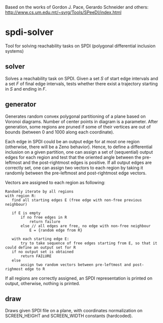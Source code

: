 Based on the works of Gordon J. Pace, Gerardo Schneider and others: http://www.cs.um.edu.mt/~svrg/Tools/SPeeDI/index.html

# spdi-solver

Tool for solving reachability tasks on SPDI (polygonal differential inclusion systems)

## solver

Solves a reachability task on SPDI. Given a set *S* of start edge intervals and a set *F* of final edge intervals, tests whether there exist a trajectory starting in *S* and ending in *F*.

## generator

Generates random convex polygonal partitioning of a plane based on Voronoi diagrams. Number of center points in diagram is a parameter. After generation, some regions are pruned if some of their vertices are out of bounds (between 0 and 1000 along each coordinate).

Each edge in SPDI could be an output edge for at most one region (otherwise, there will be a Zeno behavior). Hence, to define a differential inclusion on a given partition, one can assign a set of (sequential) output edges for each region and test that the oriented angle between the pre-leftmost and the post-rightmost edges is positive. If all output edges are correctly set, one can assign two vectors to each region by taking it randomly between the pre-leftmost and post-rightmost edge vectors.

Vectors are assigned to each region as following:

```
Randomly iterate by all regions
with region R:
   find all starting edges E (free edge with non-free previous neighbour)
   
   if E is empty
       if no free edges in R
           return failure
       else // all edges are free, no edge with non-free neighbour
           E = {random edge from R}

   with each starting edge E:
       try to take sequence of free edges starting from E, so that it could define an output set for R
   if no output set is obtained
       return FAILURE
   else
       assign two random vectors between pre-leftmost and post-righmost edge to R
```

If all regions are correctly assigned, an SPDI representation is printed on output, otherwise, nothing is printed.

## draw

Draws given SPDI file on a plane, with coordinates normalization on SCREEN_HEIGHT and SCREEN_WIDTH constants (hardcoded).
